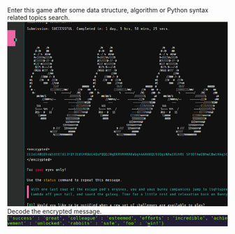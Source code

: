 
Enter this game after some data structure, algorithm or Python syntax related topics search.
![screenshot](foobar.png)
Decode the encrypted message.
![message](decode.png)
